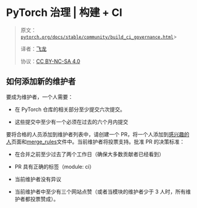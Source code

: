 # PyTorch 治理 | 构建 + CI

> 原文：[`pytorch.org/docs/stable/community/build_ci_governance.html`](https://pytorch.org/docs/stable/community/build_ci_governance.html)> 
>
> 译者：[飞龙](https://github.com/wizardforcel)
>
> 协议：[CC BY-NC-SA 4.0](http://creativecommons.org/licenses/by-nc-sa/4.0/)


## 如何添加新的维护者[](#how-to-add-a-new-maintainer "跳转到此标题")

要成为维护者，一个人需要：

+   在 PyTorch 仓库的相关部分至少提交六次提交。

+   这些提交中至少有一个必须在过去的六个月内提交

要将合格的人员添加到维护者列表中，请创建一个 PR，将一个人添加到[感兴趣的人](https://pytorch.org/docs/main/community/persons_of_interest.html)页面和[merge_rules](https://github.com/pytorch/pytorch/blob/main/.github/merge_rules.yaml)文件中。当前维护者将投票支持。批准 PR 的决策标准：

+   在合并之前至少过去了两个工作日（确保大多数贡献者已经看到）

+   PR 具有正确的标签（module: ci）

+   当前维护者没有异议

+   当前维护者中至少有三个网站点赞（或者当模块的维护者少于 3 人时，所有维护者都投票赞成）。
